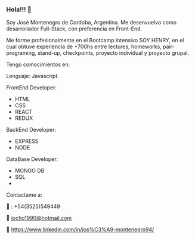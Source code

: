 ### Hola!!! 👋 

Soy José Montenegro de Cordoba, Argentina. Me desenvuelvo como desarrollador Full-Stack, con preferencia en Front-End.

Me forme profesionalmente en el Bootcamp intensivo SOY HENRY, en el cual obtuve experiencia de +700hs entre lectures, homeworks, pair-programing, stand-up, checkpoints, proyecto individual y proyecto grupal.

Tengo comocimientos en:

Lenguaje: Javascript.

FrontEnd Developer:
- HTML
- CSS
- REACT
- REDUX

BackEnd Developer:
- EXPRESS
- NODE

DataBase Developer:
- MONGO DB
- SQL 
- 

Contactame a:

:calling: : +54(3525)549449

:email: jocho1990@hotmail.com

:briefcase: https://www.linkedin.com/in/jos%C3%A9-montenegro94/
                                                                                                                                                      

